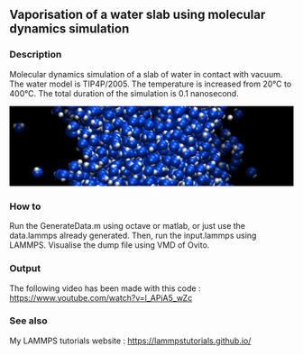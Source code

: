 
## Vaporisation of a water slab using molecular dynamics simulation

### Description

Molecular dynamics simulation of a slab of water in contact with vacuum. The water model is TIP4P/2005. The temperature is increased from 20°C to 400°C. The total duration of the simulation is 0.1 nanosecond.

![Algorithm schema](./WaterVapour.jpeg)

### How to

Run the GenerateData.m using octave or matlab, or just use the data.lammps already generated. Then, run the input.lammps using LAMMPS. Visualise the dump file using VMD of Ovito.

### Output

The following video has been made with this code : https://www.youtube.com/watch?v=l_APjA5_wZc

### See also

My LAMMPS tutorials website : https://lammpstutorials.github.io/
